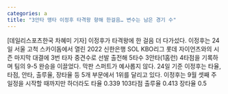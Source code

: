 ```yaml
---
categories: a
title: "3안타 맹타 이정후 타격왕 향해 한걸음… 변수는 남은 경기 수"
---
```

[데일리스포츠한국 차혜미 기자] 이정후가 타격왕에 한 걸음 더 다가섰다. 이정후는 24일 서울 고척 스카이돔에서 열린 2022 신한은행 SOL KBO리그 롯데 자이언츠와의 시즌 마지막 대결에 3번 타자 중견수로 선발 출전해 5타수 3안타(1홈런) 4타점을 기록하며 팀의 9-5 완승을 이끌었다. 막판 스퍼트가 예사롭지 않다. 24일 기준 이정후는 타율, 타점, 안타, 출루율, 장타율 등 5개 부문에서 1위를 달리고 있다. 이정후는 9월 셋째 주 일정을 시작할 때까지만 하더라도 타율 0.339 103타점 출루율 0.413 장타율 0.5